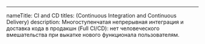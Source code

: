 ---

nameTitle: CI and CD
titles: (Continuous Integration and Continuous Delivery)
description: Многоступенчатая непрерывная интеграция и доставка кода в продакшн (Full CI/CD): нет человеческого вмешательства при выкатке нового функционала пользователям.
